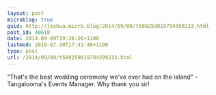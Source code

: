 ```yaml
---
layout: post
microblog: true
guid: http://joshua.micro.blog/2014/09/09/t509259019794399233.html
post_id: 40618
date: 2014-09-09T19:36:26+1100
lastmod: 2019-07-30T17:41:46+1100
type: post
url: /2014/09/09/t509259019794399233.html
---
```

"That's the best wedding ceremony we've ever had on the island" - Tangalooma's Events Manager. Why thank you sir!
